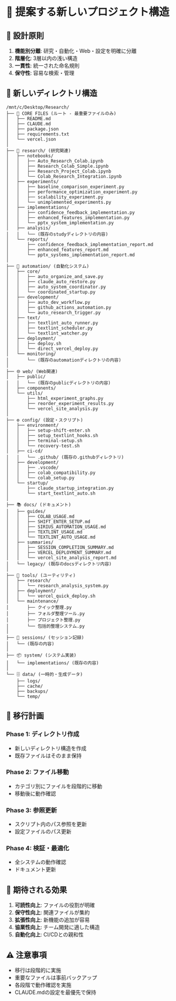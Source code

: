 # 📁 提案する新しいプロジェクト構造

## 🎯 設計原則
1. **機能別分離**: 研究・自動化・Web・設定を明確に分離
2. **階層化**: 3層以内の浅い構造
3. **一貫性**: 統一された命名規則
4. **保守性**: 容易な検索・管理

## 📂 新しいディレクトリ構造

```
/mnt/c/Desktop/Research/
├── 📖 CORE FILES (ルート - 最重要ファイルのみ)
│   ├── README.md
│   ├── CLAUDE.md
│   ├── package.json
│   ├── requirements.txt
│   └── vercel.json
│
├── 🔬 research/ (研究関連)
│   ├── notebooks/
│   │   ├── Auto_Research_Colab.ipynb
│   │   ├── Research_Colab_Simple.ipynb
│   │   ├── Research_Project_Colab.ipynb
│   │   └── Colab_Research_Integration.ipynb
│   ├── experiments/
│   │   ├── baseline_comparison_experiment.py
│   │   ├── performance_optimization_experiment.py
│   │   ├── scalability_experiment.py
│   │   └── unimplemented_experiments.py
│   ├── implementations/
│   │   ├── confidence_feedback_implementation.py
│   │   ├── enhanced_features_implementation.py
│   │   └── pptx_system_implementation.py
│   ├── analysis/
│   │   └── (既存のstudyディレクトリの内容)
│   └── reports/
│       ├── confidence_feedback_implementation_report.md
│       ├── enhanced_features_report.md
│       └── pptx_systems_implementation_report.md
│
├── 🤖 automation/ (自動化システム)
│   ├── core/
│   │   ├── auto_organize_and_save.py
│   │   ├── claude_auto_restore.py
│   │   ├── auto_system_coordinator.py
│   │   └── coordinated_startup.py
│   ├── development/
│   │   ├── auto_dev_workflow.py
│   │   ├── github_actions_automation.py
│   │   └── auto_research_trigger.py
│   ├── text/
│   │   ├── textlint_auto_runner.py
│   │   ├── textlint_scheduler.py
│   │   └── textlint_watcher.py
│   ├── deployment/
│   │   ├── deploy.sh
│   │   └── direct_vercel_deploy.py
│   └── monitoring/
│       └── (既存のautomationディレクトリの内容)
│
├── 🌐 web/ (Web関連)
│   ├── public/
│   │   └── (既存のpublicディレクトリの内容)
│   ├── components/
│   └── utils/
│       ├── html_experiment_graphs.py
│       ├── reorder_experiment_results.py
│       └── vercel_site_analysis.py
│
├── ⚙️ config/ (設定・スクリプト)
│   ├── environment/
│   │   ├── setup-shift-enter.sh
│   │   ├── setup_textlint_hooks.sh
│   │   ├── terminal-setup.sh
│   │   └── recovery-test.sh
│   ├── ci-cd/
│   │   └── .github/ (既存の.githubディレクトリ)
│   ├── development/
│   │   ├── .vscode/
│   │   ├── colab_compatibility.py
│   │   └── colab_setup.py
│   └── startup/
│       ├── claude_startup_integration.py
│       └── start_textlint_auto.sh
│
├── 📚 docs/ (ドキュメント)
│   ├── guides/
│   │   ├── COLAB_USAGE.md
│   │   ├── SHIFT_ENTER_SETUP.md
│   │   ├── SIRIUS_AUTOMATION_USAGE.md
│   │   ├── TEXTLINT_USAGE.md
│   │   └── TEXTLINT_AUTO_USAGE.md
│   ├── summaries/
│   │   ├── SESSION_COMPLETION_SUMMARY.md
│   │   ├── VERCEL_DEPLOYMENT_SUMMARY.md
│   │   └── vercel_site_analysis_report.md
│   └── legacy/ (既存のdocsディレクトリ内容)
│
├── 🔧 tools/ (ユーティリティ)
│   ├── research/
│   │   └── research_analysis_system.py
│   ├── deployment/
│   │   └── vercel_quick_deploy.sh
│   └── maintenance/
│       ├── クイック整理.py
│       ├── フォルダ整理ツール.py
│       ├── プロジェクト整理.py
│       └── 包括的整理システム.py
│
├── 📝 sessions/ (セッション記録)
│   └── (既存の内容)
│
├── 📦 system/ (システム実装)
│   └── implementations/ (既存の内容)
│
└── 🗄️ data/ (一時的・生成データ)
    ├── logs/
    ├── cache/
    ├── backups/
    └── temp/
```

## 🔄 移行計画

### Phase 1: ディレクトリ作成
- 新しいディレクトリ構造を作成
- 既存ファイルはそのまま保持

### Phase 2: ファイル移動
- カテゴリ別にファイルを段階的に移動
- 移動後に動作確認

### Phase 3: 参照更新
- スクリプト内のパス参照を更新
- 設定ファイルのパス更新

### Phase 4: 検証・最適化
- 全システムの動作確認
- ドキュメント更新

## 🎯 期待される効果

1. **可読性向上**: ファイルの役割が明確
2. **保守性向上**: 関連ファイルが集約
3. **拡張性向上**: 新機能の追加が容易
4. **協業性向上**: チーム開発に適した構造
5. **自動化向上**: CI/CDとの親和性

## ⚠️ 注意事項

- 移行は段階的に実施
- 重要なファイルは事前バックアップ
- 各段階で動作確認を実施
- CLAUDE.mdの設定を最優先で保持